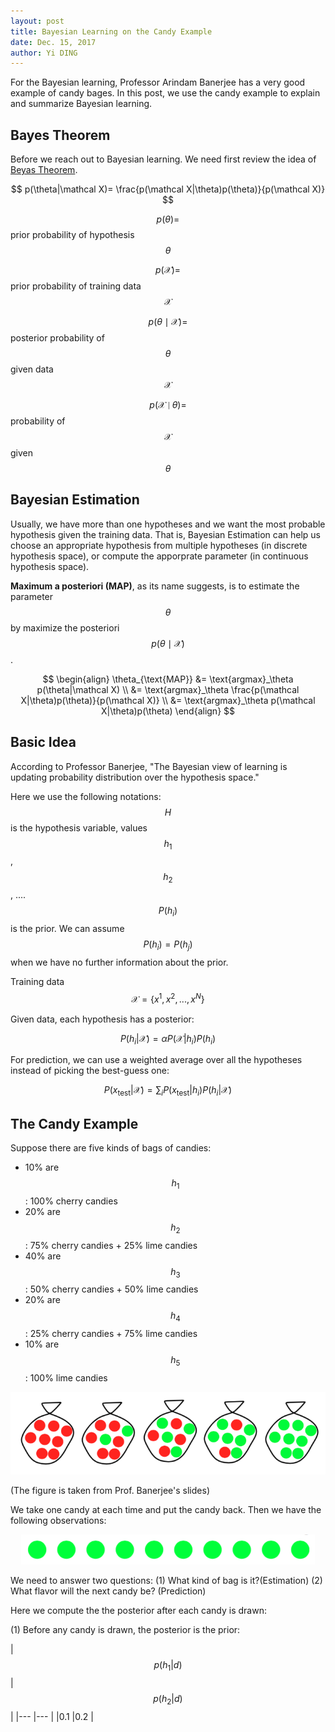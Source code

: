 ```yaml
--- 
layout: post
title: Bayesian Learning on the Candy Example
date: Dec. 15, 2017
author: Yi DING
---
```


[comment]: # (Use the candy example to explain Bayesian learning)

For the Bayesian learning, Professor Arindam Banerjee has a very good example of candy bages. In this post, we use the candy example to explain and summarize Bayesian learning.

## Bayes Theorem
Before we reach out to Bayesian learning. We need first review the idea of [Beyas Theorem](http://www.cs.cmu.edu/afs/cs/project/theo-20/www/mlbook/ch6.pdf).

$$ p(\theta|\mathcal X)= \frac{p(\mathcal X|\theta)p(\theta)}{p(\mathcal X)} $$

$$ p(\theta)= $$ prior probability of hypothesis $$\theta$$

$$ p(\mathcal X)=$$ prior probability of training data $$\mathcal X$$

$$ p(\theta \mid \mathcal X)= $$ posterior probability of $$\theta$$ given data $$\mathcal X$$

$$ p(\mathcal X \mid \theta)= $$ probability of $$\mathcal X$$ given $$\theta$$

## Bayesian Estimation
Usually, we have more than one hypotheses and we want the most probable hypothesis given the training data. That is, Bayesian Estimation can help us choose an appropriate hypothesis from multiple hypotheses (in discrete hypothesis space), or compute the apporprate parameter (in continuous hypothesis space).

**Maximum a posteriori (MAP)**, as its name suggests, is to estimate the parameter $$\theta$$ by maximize the posteriori $$ p(\theta \mid \mathcal X) $$.

$$ \begin{align}
\theta_{\text{MAP}} 
&= \text{argmax}_\theta p(\theta|\mathcal X) \\
&= \text{argmax}_\theta \frac{p(\mathcal X|\theta)p(\theta)}{p(\mathcal X)} \\
&= \text{argmax}_\theta p(\mathcal X|\theta)p(\theta)
\end{align} $$

## Basic Idea
According to Professor Banerjee, "The Bayesian view of learning is updating probability distribution over the hypothesis space." 

Here we use the following notations: $$H$$ is the hypothesis variable, values $$h_1$$, $$h_2$$, .... $$P(h_i)$$ is the prior. We can assume $$P(h_i)=P(h_j)$$ when we have no further information about the prior.

Training data $$\mathcal X=\{x^1,x^2,...,x^N\}$$

Given data, each hypothesis has a posterior:

$$P(h_i|\mathcal X)=\alpha P(\mathcal X|h_i)P(h_i)$$

For prediction, we can use a weighted average over all the hypotheses instead of picking the best-guess one:

$$P(x_\text{test}|\mathcal X)=\sum_i P(x_\text{test}|h_i)P(h_i|\mathcal X)$$

## The Candy Example
Suppose there are five kinds of bags of candies:
* 10% are $$h_1$$: 100% cherry candies
* 20% are $$h_2$$: 75% cherry candies + 25% lime candies 
* 40% are $$h_3$$: 50% cherry candies + 50% lime candies 
* 20% are $$h_4$$: 25% cherry candies + 75% lime candies 
* 10% are $$h_5$$: 100% lime candies

<p align = "center">
<img src="figures/candy-bags.png"  alt="Candy bages">
</p>

(The figure is taken from Prof. Banerjee's slides)

We take one candy at each time and put the candy back. Then we have the following observations:

<p align = "center">
<img src="figures/candies-drawn.png"  alt="Candy bages">
</p>

We need to answer two questions: (1) What kind of bag is it?(Estimation) (2) What flavor will the next candy be? (Prediction)

Here we compute the the posterior after each candy is drawn:

(1) Before any candy is drawn, the posterior is the prior:

|$$p(h_1|d)$$   |$$p(h_2|d)$$   |
|---            |---            |
|0.1            |0.2            |

